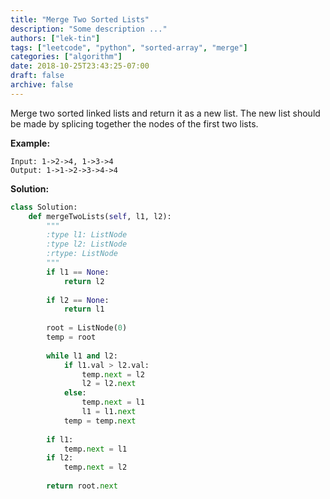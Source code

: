 ```yaml
---
title: "Merge Two Sorted Lists"
description: "Some description ..."
authors: ["lek-tin"]
tags: ["leetcode", "python", "sorted-array", "merge"]
categories: ["algorithm"]
date: 2018-10-25T23:43:25-07:00
draft: false
archive: false
---
```

Merge two sorted linked lists and return it as a new list. The new list should be made by splicing together the nodes of the first two lists.

**Example:**
```
Input: 1->2->4, 1->3->4
Output: 1->1->2->3->4->4
```
**Solution:**
```python
class Solution:
    def mergeTwoLists(self, l1, l2):
        """
        :type l1: ListNode
        :type l2: ListNode
        :rtype: ListNode
        """
        if l1 == None:
            return l2
        
        if l2 == None:
            return l1
        
        root = ListNode(0)
        temp = root
        
        while l1 and l2:
            if l1.val > l2.val:
                temp.next = l2
                l2 = l2.next
            else:
                temp.next = l1
                l1 = l1.next
            temp = temp.next
            
        if l1:
            temp.next = l1
        if l2:
            temp.next = l2
        
        return root.next
```